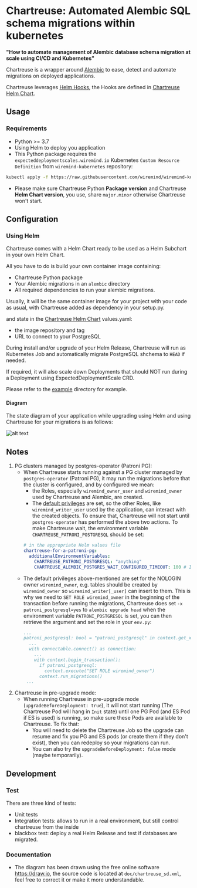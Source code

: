 # Chartreuse: Automated Alembic SQL schema migrations within kubernetes

**"How to automate management of Alembic database schema migration at scale using CI/CD and Kubernetes"**

Chartreuse is a wrapper around [Alembic](https://alembic.sqlalchemy.org) to ease,
detect and automate migrations on deployed applications.

Chartreuse leverages [Helm Hooks](https://helm.sh/docs/topics/charts_hooks/), the Hooks are defined in [Chartreuse Helm Chart](https://github.com/wiremind/wiremind-helm-charts/tree/main/charts/chartreuse).

## Usage

### Requirements

- Python >= 3.7
- Using Helm to deploy you application
- This Python package requires the `expecteddeploymentscales.wiremind.io` Kubernetes `Custom Resource Definition` from `wiremind-kubernetes` repository:

```bash
kubectl apply -f https://raw.githubusercontent.com/wiremind/wiremind-kubernetes/main/CustomResourceDefinition-expecteddeploymentscales.yaml
```

- Please make sure Chartreuse Python **Package version** and Chartreuse **Helm Chart version**, you use, share `major.minor` otherwise Chartreuse won't start.

## Configuration

### Using Helm

Chartreuse comes with a Helm Chart ready to be used as a Helm Subchart in your own Helm Chart.

All you have to do is build your own container image containing:

- Chartreuse Python package
- Your Alembic migrations in an `alembic` directory
- All required dependencies to run your alembic migrations.

Usually, it will be the same container image for your project with your code as usual, with Chartreuse added as dependency in your setup.py.

and state in the [Chartreuse Helm Chart](https://github.com/wiremind/wiremind-helm-charts/tree/main/charts/chartreuse) values.yaml:

- the image repository and tag
- URL to connect to your PostgreSQL

During install and/or upgrade of your Helm Release, Chartreuse will run as Kubernetes Job and automatically migrate PostgreSQL shchema to `HEAD` if needed.

If required, it will also scale down Deployments that should NOT run during a Deployment using ExpectedDeploymentScale CRD.

Please refer to the [example](example) directory for example.

#### Diagram

The state diagram of your application while upgrading using Helm and using Chartreuse for your migrations is as follows:

![alt text](doc/chartreuse_sd.png)

## Notes

1. PG clusters managed by postgres-operator (Patroni PG):
    - When Chartreuse starts running against a PG cluster managed by `postgres-operator` (Patroni PG), it may run the migrations before that the cluster is configured, and by configured we mean:
      - the Roles, especially `wiremind_owner_user` and `wiremind_owner` used by Chartreuse and Alembic, are created.
      - The [default privileges](https://www.postgresql.org/docs/12/sql-alterdefaultprivileges.html) are set, so the other Roles, like `wiremind_writer_user` used by the application, can interact with the created objects.
    To ensure that, Chartreuse will not start until `postgres-operator` has performed the above two actions. To make Chartreuse wait, the environment variable `CHARTREUSE_PATRONI_POSTGRESQL` should be set:
      ```yaml
      # in the appropriate Helm values file
      chartreuse-for-a-patroni-pg:
        additionalEnvironmentVariables:
          CHARTREUSE_PATRONI_POSTGRESQL: "anything"
          CHARTREUSE_ALEMBIC_POSTGRES_WAIT_CONFIGURED_TIMEOUT: 100 # It's set to 60s by default
      ```
    - The default privileges above-mentioned are set for the NOLOGIN owner `wiremind_owner`, e.g. tables should be created by `wiremind_owner` so `wiremind_writer[_user]` can insert to them. This is why we need to `SET ROLE wiremind_owner` in the beginning of the transaction before running the migrations, Chartreuse does set `-x patroni_postgresql=yes` to `alembic upgrade head` when the environment variable `PATRONI_POSTGRESQL` is set, you can then retrieve the argument and set the role in your `env.py`:
      ```yaml
      ...
      patroni_postgresql: bool = "patroni_postgresql" in context.get_x_argument(as_dictionary=True)
        ...
        with connectable.connect() as connection:
          ...
          with context.begin_transaction():
            if patroni_postgresql:
              context.execute("SET ROLE wiremind_owner")
            context.run_migrations()
       ...
      ```
2. Chartreuse in pre-upgrade mode:
    - When running Chartreuse in pre-upgrade mode (`upgradeBeforeDeployment: true`), it will not start running (The Chartreuse Pod will hang in `Init` state) until one PG Pod (and ES Pod if ES is used) is running, so make sure these Pods are available to Chartreuse. To fix that:
      - You will need to delete the Chartreuse Job so the upgrade can resume and fix you PG and ES pods (or create them if they don't exist), then you can redeploy so your migrations can run.
      - You can also try the `upgradeBeforeDeployment: false` mode (maybe temporarily).

## Development

### Test

There are three kind of tests:

- Unit tests
- Integration tests: allows to run in a real environment, but still control chartreuse from the inside
- blackbox test: deploy a real Helm Release and test if databases are migrated.

### Documentation

- The diagram has been drawn using the free online software https://draw.io, the
source code is located at `doc/chartreuse_sd.xml`, feel free
to correct it or make it more understandable.
